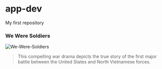 # app-dev
My first repository
### We Were Soldiers
![We-Were-Soldiers]([https://www.google.com/url?sa=i&url=https%3A%2F%2Fwww.themoviedb.org%2Fmovie%2F10590-we-were-soldiers%2Fimages%2Fposters&psig=AOvVaw32MsGKrFdlfjiD-PZiS0OW&ust=1702298927333000&source=images&cd=vfe&opi=89978449&ved=0CBAQjRxqFwoTCNCuj-rzhIMDFQAAAAAdAAAAABAD](https://www.themoviedb.org/t/p/original/nzeSYldx7wIrwycLKHKHTTUJNWh.jpg))
>This compelling war drama depicts the true story of the first major battle between the United States and North Vietnamese forces.
